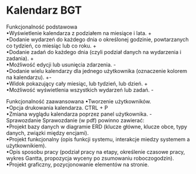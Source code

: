 # Kalendarz BGT <br>
Funkcjonalność podstawowa <br>
•Wyświetlenie kalendarza z podziałem na miesiące i lata. + <br>
•Dodanie wydarzeń do każdego dnia o określonej godzinie, powtarzanych co tydzień, co miesiąc lub co roku. + <br>
•Dodanie zadań do każdego dnia (czyli podział danych na wydarzenia i zadania). + <br>
•Możliwość edycji lub usunięcia zdarzenia. - <br>
•Dodanie wielu kalendarzy dla jednego użytkownika (oznaczenie kolorem na kalendarzu). +-<br>
•Widok pokazujący cały miesiąc, lub tydzień, lub dzień. + <br>
•Możliwość wyświetlenia wszystkich wydarzeń lub zadań. -<br>

Funkcjonalność zaawansowana •Tworzenie użytkowników.<br>
•Opcja drukowania kalendarza. CTRL + P <br>
•Zmiana wyglądu kalendarza poprzez panel użytkownika. -<br>
Sprawozdanie Sprawozdanie (w pdf) powinno zawierać:<br> 
•Projekt bazy danych w diagramie ERD (klucze główne, klucze obce, typy danych, związki między encjami).<br>
•Projekt funkcjonalny (opis funkcji systemu, interakcje miedzy systemem a użytkownikiem).<br>
•Opis sposobu pracy (podział pracy na etapy, określenie czasowe pracy, wykres Gantta, propozycja wyceny po zsumowaniu roboczogodzin).<br>
•Projekt graficzny, pozycjonowanie elementów na stronie.<br>
